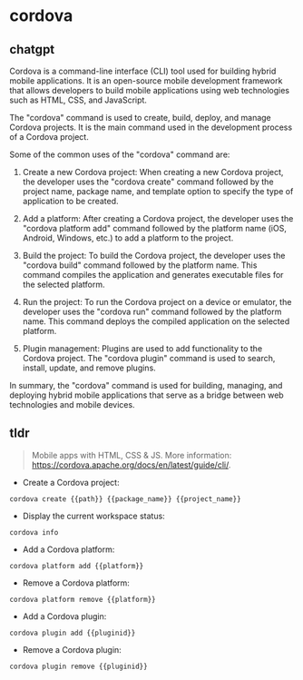 # cordova 
## chatgpt 
Cordova is a command-line interface (CLI) tool used for building hybrid mobile applications. It is an open-source mobile development framework that allows developers to build mobile applications using web technologies such as HTML, CSS, and JavaScript.

The "cordova" command is used to create, build, deploy, and manage Cordova projects. It is the main command used in the development process of a Cordova project.

Some of the common uses of the "cordova" command are:

1. Create a new Cordova project: When creating a new Cordova project, the developer uses the "cordova create" command followed by the project name, package name, and template option to specify the type of application to be created.

2. Add a platform: After creating a Cordova project, the developer uses the "cordova platform add" command followed by the platform name (iOS, Android, Windows, etc.) to add a platform to the project.

3. Build the project: To build the Cordova project, the developer uses the "cordova build" command followed by the platform name. This command compiles the application and generates executable files for the selected platform.

4. Run the project: To run the Cordova project on a device or emulator, the developer uses the "cordova run" command followed by the platform name. This command deploys the compiled application on the selected platform.

5. Plugin management: Plugins are used to add functionality to the Cordova project. The "cordova plugin" command is used to search, install, update, and remove plugins.

In summary, the "cordova" command is used for building, managing, and deploying hybrid mobile applications that serve as a bridge between web technologies and mobile devices. 

## tldr 
 
> Mobile apps with HTML, CSS & JS.
> More information: <https://cordova.apache.org/docs/en/latest/guide/cli/>.

- Create a Cordova project:

`cordova create {{path}} {{package_name}} {{project_name}}`

- Display the current workspace status:

`cordova info`

- Add a Cordova platform:

`cordova platform add {{platform}}`

- Remove a Cordova platform:

`cordova platform remove {{platform}}`

- Add a Cordova plugin:

`cordova plugin add {{pluginid}}`

- Remove a Cordova plugin:

`cordova plugin remove {{pluginid}}`
